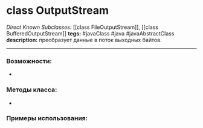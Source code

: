 # class OutputStream
*Direct Known Subclasses:* [[class FileOutputStream]], [[class BufferedOutputStream]]
**tegs:** #javaClass #java #javaAbstractClass
**description:** преобразует данные в поток выходных байтов.

---
### Возможности:
- 
### Методы класса:
- 

### Примеры использования: